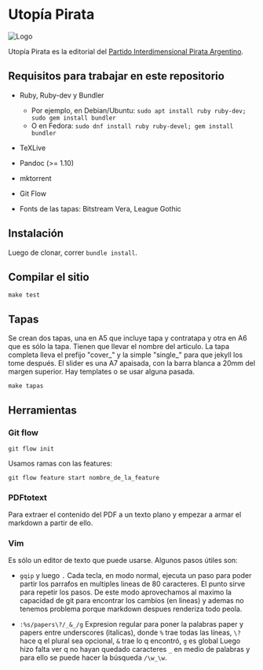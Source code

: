 Utopía Pirata
=============

![Logo](assets/utopia_pirata_logo.png)

Utopía Pirata es la editorial del [Partido Interdimensional Pirata Argentino](https://www.partidopirata.com.ar).


Requisitos para trabajar en este repositorio
--------------------------------------------

* Ruby, Ruby-dev y Bundler
  + Por ejemplo, en Debian/Ubuntu: `sudo apt install ruby ruby-dev; sudo gem install bundler`
  + O en Fedora: `sudo dnf install ruby ruby-devel; gem install bundler`

* TeXLive
* Pandoc (>= 1.10)
* mktorrent
* Git Flow
* Fonts de las tapas: Bitstream Vera, League Gothic

Instalación
-----------

Luego de clonar, correr `bundle install`.

Compilar el sitio
-----------------

  `make test`


Tapas
-----

Se crean dos tapas, una en A5 que incluye tapa y contratapa y otra en A6
que es sólo la tapa.  Tienen que llevar el nombre del articulo.  La tapa
completa lleva el prefijo "cover\_" y la simple "single\_" para que
jekyll los tome después.  El slider es una A7 apaisada, con la barra
blanca a 20mm del margen superior. Hay templates o se usar alguna pasada.

  `make tapas`


Herramientas
------------

### Git flow

  `git flow init`

Usamos ramas con las features:

  `git flow feature start nombre_de_la_feature`

### PDFtotext

Para extraer el contenido del PDF a un texto plano y empezar a armar el
markdown a partir de ello.

### Vim

Es sólo un editor de texto que puede usarse. Algunos pasos útiles son:

* `gqip` y luego `.` Cada tecla, en modo normal, ejecuta un paso para poder
  partir los parrafos en multiples lineas de 80 caracteres. El punto sirve para
repetir los pasos. De este modo aprovechamos al maximo la capacidad de git para
encontrar los cambios (en lineas) y ademas no tenemos problema porque markdown
despues renderiza todo peola.

* `:%s/papers\?/_&_/g` Expresion regular para poner la palabras paper y papers
  entre underscores (italicas), donde `%` trae todas las líneas, `\?` hace q el
plural sea opcional, `&` trae lo q encontró, `g` es global Luego hizo falta ver
q no hayan quedado caracteres `_` en medio de palabras y para ello se puede
hacer la búsqueda `/\w_\w`.
